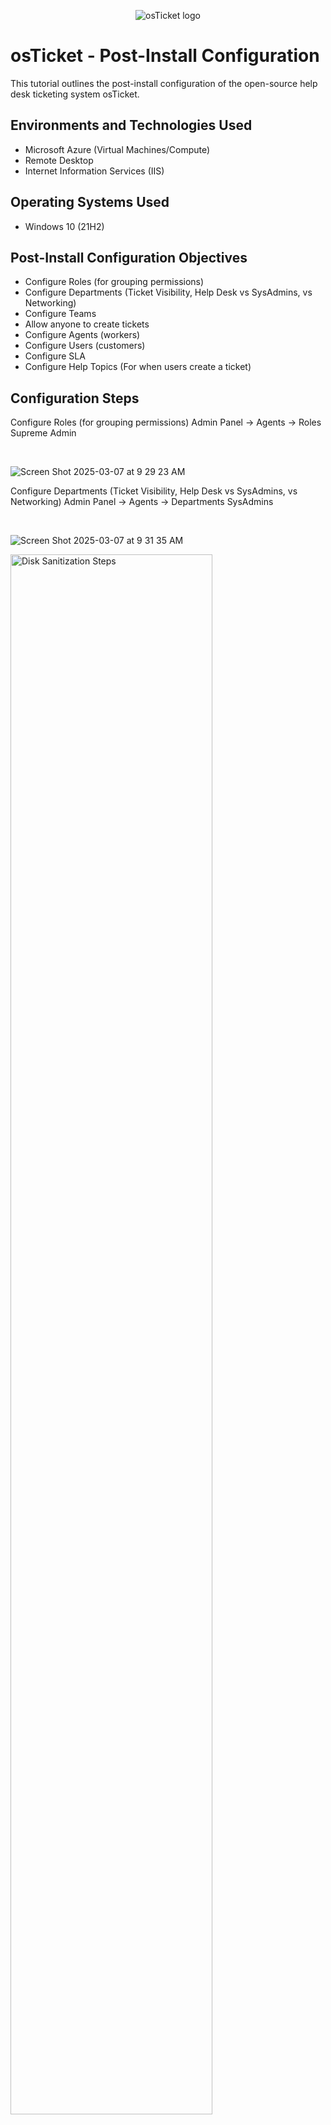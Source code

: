 <p align="center">
<img src="https://i.imgur.com/Clzj7Xs.png" alt="osTicket logo"/>
</p>

<h1>osTicket - Post-Install Configuration</h1>
This tutorial outlines the post-install configuration of the open-source help desk ticketing system osTicket.<br />

<h2>Environments and Technologies Used</h2>

- Microsoft Azure (Virtual Machines/Compute)
- Remote Desktop
- Internet Information Services (IIS)

<h2>Operating Systems Used </h2>

- Windows 10</b> (21H2)

<h2>Post-Install Configuration Objectives</h2>

- Configure Roles (for grouping permissions)
- Configure Departments (Ticket Visibility, Help Desk vs SysAdmins, vs Networking)
- Configure Teams
- Allow anyone to create tickets
- Configure Agents (workers)
- Configure Users (customers)
- Configure SLA
- Configure Help Topics (For when users create a ticket)

<h2>Configuration Steps</h2>

<p>
Configure Roles (for grouping permissions)
Admin Panel -> Agents -> Roles
Supreme Admin
</p>
<br />

![Screen Shot 2025-03-07 at 9 29 23 AM](https://github.com/user-attachments/assets/987273ab-65b0-480c-ad6e-00e5f13b7f07)


<p>
Configure Departments (Ticket Visibility, Help Desk vs SysAdmins, vs Networking)
Admin Panel -> Agents -> Departments
SysAdmins
</p>
<br />

![Screen Shot 2025-03-07 at 9 31 35 AM](https://github.com/user-attachments/assets/b59a284a-6d71-48f8-9668-b70afe3d42a9)


<p>
<img src="https://i.imgur.com/DJmEXEB.png" height="80%" width="80%" alt="Disk Sanitization Steps"/>
</p>
<p>
Lorem ipsum dolor sit amet, consectetur adipiscing elit, sed do eiusmod tempor incididunt ut labore et dolore magna aliqua. Ut enim ad minim veniam, quis nostrud exercitation ullamco laboris nisi ut aliquip ex ea commodo consequat. Duis aute irure dolor in reprehenderit in voluptate velit esse cillum dolore eu fugiat nulla pariatur.
</p>
<br />
